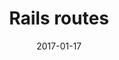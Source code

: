 ---
layout: post
title: Rails routes
date: 2017-01-17
comments: true
external-url:
categories: ruby
---